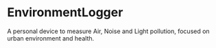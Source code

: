 # EnvironmentLogger
A personal device to measure Air, Noise and Light pollution, focused on urban environment and health.
